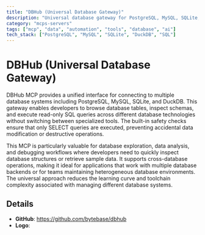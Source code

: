 ```yaml
---
title: "DBHub (Universal Database Gateway)"
description: "Universal database gateway for PostgreSQL, MySQL, SQLite, and DuckDB with table browsing, schema inspection, and safe SQL queries."
category: "mcps-servers"
tags: ["mcp", "data", "automation", "tools", "database", "ai"]
tech_stack: ["PostgreSQL", "MySQL", "SQLite", "DuckDB", "SQL"]
---
```


# DBHub (Universal Database Gateway)

DBHub MCP provides a unified interface for connecting to multiple database systems including PostgreSQL, MySQL, SQLite, and DuckDB. This gateway enables developers to browse database tables, inspect schemas, and execute read-only SQL queries across different database technologies without switching between specialized tools. The built-in safety checks ensure that only SELECT queries are executed, preventing accidental data modification or destructive operations.

This MCP is particularly valuable for database exploration, data analysis, and debugging workflows where developers need to quickly inspect database structures or retrieve sample data. It supports cross-database operations, making it ideal for applications that work with multiple database backends or for teams maintaining heterogeneous database environments. The universal approach reduces the learning curve and toolchain complexity associated with managing different database systems.

## Details

- **GitHub**: https://github.com/bytebase/dbhub
- **Logo**: 
